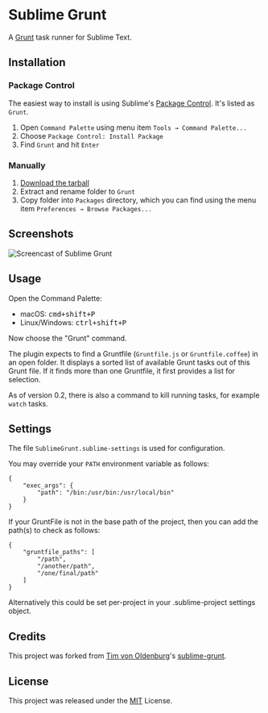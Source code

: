 # Sublime Grunt

A [Grunt](https://github.com/gruntjs/grunt) task runner for Sublime
Text.

## Installation

### Package Control

The easiest way to install is using Sublime's [Package Control](https://packagecontrol.io/packages/Grunt). It's
listed as `Grunt`.

1. Open `Command Palette` using menu item `Tools → Command Palette...`
2. Choose `Package Control: Install Package`
3. Find `Grunt` and hit `Enter`

### Manually

1. [Download the tarball](https://github.com/sptndc/sublime-grunt/releases)
2. Extract and rename folder to `Grunt`
3. Copy folder into `Packages` directory, which you can find using
   the menu item `Preferences → Browse Packages...`

## Screenshots

![Screencast of Sublime Grunt](screencast.gif)

## Usage

Open the Command Palette:

* macOS: <kbd>cmd+shift+P</kbd>
* Linux/Windows: <kbd>ctrl+shift+P</kbd>

Now choose the "Grunt" command.

The plugin expects to find a Gruntfile (`Gruntfile.js` or
`Gruntfile.coffee`) in an open folder. It displays a sorted list of
available Grunt tasks out of this Grunt file. If it finds more than
one Gruntfile, it first provides a list for selection.

As of version 0.2, there is also a command to kill running tasks, for
example `watch` tasks.

## Settings

The file `SublimeGrunt.sublime-settings` is used for configuration.

You may override your `PATH` environment variable as follows:

```
{
    "exec_args": {
        "path": "/bin:/usr/bin:/usr/local/bin"
    }
}
```

If your GruntFile is not in the base path of the project, then you
can add the path(s) to check as follows:

```
{
    "gruntfile_paths": [
        "/path",
        "/another/path",
        "/one/final/path"
    ]
}
```

Alternatively this could be set per-project in your .sublime-project
settings object.

## Credits

This project was forked from [Tim von Oldenburg](https://github.com/tvooo)'s
[sublime-grunt](https://github.com/tvooo/sublime-grunt).

## License

This project was released under the [MIT](LICENSE) License.
